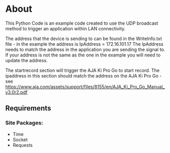 # About

This Python Code is an example code created to use the UDP broadcast method to trigger an application within LAN connectivity.

The address that the device is sending to can be found in the WriteInfo.txt file - in the example the address is IpAddress = 172.16.101.17
The IpAddress needs to match the address in the application you are sending the signal to. If your address is not the same as the one in the example you will need to update the address.

The startrecord section will trigger the AJA Ki Pro Go to start record.
The ipaddress in this section should match the address on the AJA Ki Pro Go - see https://www.aja.com/assets/support/files/8155/en/AJA_Ki_Pro_Go_Manual_v3.0r2.pdf

## Requirements

### Site Packages:
- Time
- Socket
- Requests